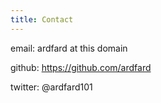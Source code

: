 ```yaml
---
title: Contact
---
```


email: ardfard at this domain

github: https://github.com/ardfard

twitter: @ardfard101
